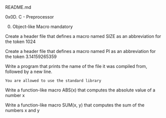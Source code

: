 README.md

0x0D. C - Preprocessor



0. Object-like Macro
mandatory

Create a header file that defines a macro named SIZE as an abbreviation for the token 1024

Create a header file that defines a macro named PI as an abbreviation for the token 3.14159265359

Write a program that prints the name of the file it was compiled from, followed by a new line.

    You are allowed to use the standard library


Write a function-like macro ABS(x) that computes the absolute value of a number x

Write a function-like macro SUM(x, y) that computes the sum of the numbers x and y

